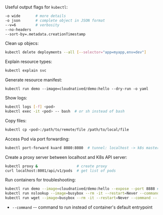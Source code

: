 Useful output flags for `kubectl`:

```sh
-o wide       # more details
-o json       # complete object in JSON format
--v=6         # verbosity
--no-headers
--sort-by=.metadata.creationTimestamp
```

Clean up objecs:

```sh
kubectl delete deployments --all [--selector="app=myapp,env=dev"]
```

Explain resource types:

```sh
kubectl explain svc
```

Generate resource manifest:

```
kubectl run demo --image=cloudnatived/demo:hello --dry-run -o yaml
```

Show logs:

```sh
kubectl logs [-f] <pod>
kubectl exec -it <pod> -- bash  # or sh instead of bash
```

Copy files:

```sh
kubectl cp <pod>:/path/to/remote/file /path/to/local/file
```

Access Pod via port forwarding:

```sh
kubectl port-forward kuard 8080:8080  # tunnel: localhost -> k8s master -> k8s worker node
```

Create a proxy server between localhost and K8s API server:

```sh
kubectl proxy &                  # create proxy
curl localhost:8001/api/v1/pods  # get list of pods
```

Run containers for troubleshooting:

```sh
kubectl run demo --image=cloudnatived/demo:hello --expose --port 8888 # pod to troubleshoot
kubectl run nslookup --image=busybox --rm -it --restart=Never --command -- nslookup demo
kubectl run wget --image=busybox --rm -it --restart=Never --command -- wget -qO- http://demo:8888
```

* `--command` -- command to run instead of container's default entrypoint
